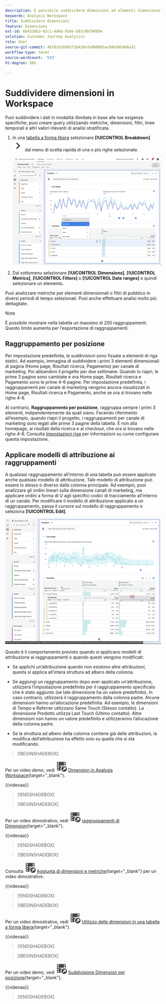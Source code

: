 ```yaml
---
description: È possibile suddividere dimensioni ed elementi dimensionali in Analysis Workspace.
keywords: Analysis Workspace
title: Suddividere dimensioni
feature: Dimensions
exl-id: 6b433db3-02c1-4deb-916e-b01c0b79889e
solution: Customer Journey Analytics
role: User
source-git-commit: 4bf8c616965718426efe880865acb0e5054b6a31
workflow-type: tm+mt
source-wordcount: '533'
ht-degree: 50%

---
```


# Suddividere dimensioni in Workspace

Puoi suddividere i dati in modalità illimitata in base alle tue esigenze specifiche; puoi creare query utilizzando metriche, dimensioni, filtri, linee temporali e altri valori rilevanti di analisi stratificata.

1. In una [tabella a forma libera](/help/analysis-workspace/visualizations/freeform-table/freeform-table.md) selezionare **[!UICONTROL Breakdown]** ![ChevronRight](/help/assets/icons/ChevronRight.svg) dal menu di scelta rapida di una o più righe selezionate.

   ![Risultato passaggio che mostra l&#39;avviso di creazione dalla selezione selezionata.](assets/breakdown.png)

1. Dal sottomenu selezionare **[!UICONTROL Dimensions]**, **[!UICONTROL Metrics]**, **[!UICONTROL Filters]** o **[!UICONTROL Date ranges]** e quindi selezionare un elemento.

Puoi analizzare metriche per elementi dimensionali o filtri di pubblico in diversi periodi di tempo selezionati. Puoi anche effettuare analisi molto più dettagliate.

>[!NOTE]
>
>È possibile mostrare nella tabella un massimo di 200 raggruppamenti. Questo limite aumenta per l’esportazione di raggruppamenti.

## Raggruppamento per posizione

Per impostazione predefinita, le suddivisioni sono fissate a elementi di riga statici. Ad esempio, immagina di suddividere i primi 3 elementi dimensionali di pagina (Home page, Risultati ricerca, Pagamento) per canale di marketing. Poi abbandoni il progetto per due settimane. Quando lo riapri, le prime 3 pagine sono cambiate e ora Home page, Risultati ricerca e Pagamento sono le prime 4-6 pagine. Per impostazione predefinita, i raggruppamenti per canale di marketing vengono ancora visualizzati in Home page, Risultati ricerca e Pagamento, anche se ora si trovano nelle righe 4-6.

Al contrario, **Raggruppamento per posizione**, raggruppa sempre i primi 3 elementi, indipendentemente da quali siano. Facendo riferimento all’esempio, quando riapri il progetto, i raggruppamenti per canale di marketing sono legati alle prime 3 pagine della tabella. E non alla homepage, ai risultati della ricerca e al checkout, che ora si trovano nelle righe 4-6. Consulta [Impostazioni riga](/help/analysis-workspace/visualizations/freeform-table/column-row-settings/table-settings.md) per informazioni su come configurare questa impostazione.



## Applicare modelli di attribuzione ai raggruppamenti

A qualsiasi raggruppamento all’interno di una tabella può essere applicato anche qualsiasi modello di attribuzione. Tale modello di attribuzione può essere lo stesso o diverso dalla colonna principale. Ad esempio, puoi analizzare gli ordini lineari sulla dimensione canali di marketing, ma applicare ordini a forma di U agli specifici codici di tracciamento all’interno di un canale. Per modificare il modello di attribuzione applicato a un raggruppamento, passa il cursore sul modello di raggruppamento e seleziona **[!UICONTROL Edit]**.

![Confronto attributi ordine con le impostazioni di raggruppamento](assets/breakdown-attribution.png)

Questo è il comportamento previsto quando si applicano modelli di attribuzione ai raggruppamenti o quando questi vengono modificati:

* Se applichi un’attribuzione quando non esistono altre attribuzioni, questa si applica all’intera struttura ad albero della colonna.

* Se aggiungi un raggruppamento dopo aver applicato un’attribuzione, utilizzerà l’impostazione predefinita per il raggruppamento specificato che è stato aggiunto (se tale dimensione ha un valore predefinito). In caso contrario, utilizzerà il raggruppamento dalla colonna padre. Alcune dimensioni hanno un’allocazione predefinita. Ad esempio, le dimensioni di Tempo e Referrer utilizzano Same Touch (Stesso contatto). La dimensione Prodotto utilizza Last Touch (Ultimo contatto). Altre dimensioni non hanno un valore predefinito e utilizzeranno l’allocazione della colonna padre.

* Se la struttura ad albero della colonna contiene già delle attribuzioni, la modifica dell’attribuzione ha effetto solo su quella che si sta modificando.

>[!BEGINSHADEBOX]

Per un video demo, vedi ![VideoCheckedOut](/help/assets/icons/VideoCheckedOut.svg) [Dimension in Analysis Workspace](https://video.tv.adobe.com/v/23971?quality=12&learn=on){target="_blank"}.

{{videoaa}}

>[!ENDSHADEBOX]


>[!BEGINSHADEBOX]

Per un video dimostrativo, vedi ![VideoCheckedOut](/help/assets/icons/VideoCheckedOut.svg) [raggruppamenti di Dimension](https://video.tv.adobe.com/v/23969?quality=12&learn=on){target="_blank"}.

{{videoaa}}

>[!ENDSHADEBOX]


>[!BEGINSHADEBOX]

Consulta ![VideoCheckedOut](/help/assets/icons/VideoCheckedOut.svg) [Aggiunta di dimensioni e metriche](https://video.tv.adobe.com/v/30606?quality=12&learn=on){target="_blank"} per un video dimostrativo.

{{videoaa}}

>[!ENDSHADEBOX]


>[!BEGINSHADEBOX]

Per un video dimostrativo, vedi ![VideoCheckedOut](/help/assets/icons/VideoCheckedOut.svg) [Utilizzo delle dimensioni in una tabella a forma libera](https://video.tv.adobe.com/v/40179?quality=12&learn=on){target="_blank"}.

{{videoaa}}

>[!ENDSHADEBOX]


>[!BEGINSHADEBOX]

Per un video demo, vedi ![VideoCheckedOut](/help/assets/icons/VideoCheckedOut.svg) [Suddivisione Dimension per posizione](https://video.tv.adobe.com/v/24033){target="_blank"}.

{{videoaa}}

>[!ENDSHADEBOX]



